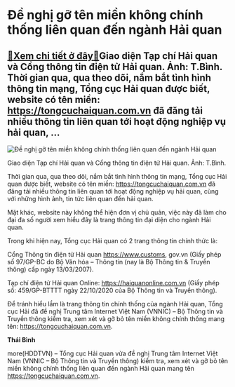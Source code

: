 Đề nghị gỡ tên miền không chính thống liên quan đến ngành Hải quan
==================================================================

[:gift:Xem chi tiết ở đây:gift:](https://hddtvn.com/de-nghi-go-ten-mien-khong-chinh-thong-lien-quan-den-nganh-hai-quan/)Giao diện Tạp chí Hải quan và Cổng thông tin điện tử Hải quan. Ảnh: T.Bình. Thời gian qua, qua theo dõi, nắm bắt tình hình thông tin mạng, Tổng cục Hải quan được biết, website có tên miền: https://tongcuchaiquan.com.vn đã đăng tải nhiều thông tin liên quan tới hoạt động nghiệp vụ hải quan, …
----------------------------------------------------------------------------------------------------------------------------------------------------------------------------------------------------------------------------------------------------------------------------------------------------





![Đề nghị gỡ tên miền không chính thống liên quan đến ngành Hải quan](https://hddtvn.com/wp-content/uploads/2021/01/2228_WEB.jpg "Đề nghị gỡ tên miền không chính thống liên quan đến ngành Hải quan")


Giao diện Tạp chí Hải quan và Cổng thông tin điện tử Hải quan. Ảnh: T.Bình.



Thời gian qua, qua theo dõi, nắm bắt tình hình thông tin mạng, Tổng cục Hải quan được biết, website có tên miền: https://tongcuchaiquan.com.vn đã đăng tải nhiều thông tin liên quan tới hoạt động nghiệp vụ hải quan, cùng với những hình ảnh, tin tức liên quan đến hải quan.


Mặt khác, website này không thể hiện đơn vị chủ quản, việc này đã làm cho đại đa số người xem hiểu đây là trang thông tin đại diện cho ngành Hải quan.


Trong khi hiện nay, Tổng cục Hải quan có 2 trang thông tin chính thức là:


Cổng Thông tin điện tử Hải quan https://www.customs, gov.vn (Giấy phép số 97/GP-BC do Bộ Văn hóa – Thông tin (nay là Bộ Thông tin & Truyền thông) cấp ngày 13/03/2007).


Tạp chí điện tử Hải quan Online: https://haiquanonline.com.vn (Giấy phép số: 459/GP-BTTTT ngày 22/10/2020 của Bộ Thông tin và Truyền thông).


Để tránh hiểu lầm là trang thông tin chính thống của ngành Hải quan, Tổng cục Hải đã đề nghị Trung tâm Internet Việt Nam (VNNIC) – Bộ Thông tin và Truyền thông kiểm tra, xem xét và gỡ bỏ tên miền không chính thống mang tên: https://tongcuchaiquan.com.vn.




**Thái Bình**



more(HDDTVN) – Tổng cục Hải quan vừa đề nghị Trung tâm Internet Việt Nam (VNNIC – Bộ Thông tin và Truyền thông) kiểm tra, xem xét và gỡ bỏ tên miền không chính thống liên quan đến ngành Hải quan mang tên https://tongcuchaiquan.com.vn.

